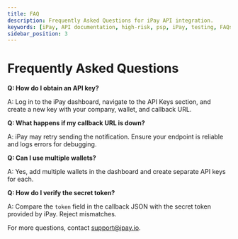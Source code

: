```yaml
---
title: FAQ
description: Frequently Asked Questions for iPay API integration.
keywords: [iPay, API documentation, high-risk, psp, iPay, testing, FAQs, test environment, test API keys, simulate callbacks, error scenarios, support]
sidebar_position: 3
---
```



# Frequently Asked Questions

**Q: How do I obtain an API key?**

A: Log in to the iPay dashboard, navigate to the API Keys section, and create a new key with your company, wallet, and callback URL.

**Q: What happens if my callback URL is down?**

A: iPay may retry sending the notification. Ensure your endpoint is reliable and logs errors for debugging.

**Q: Can I use multiple wallets?**

A: Yes, add multiple wallets in the dashboard and create separate API keys for each.

**Q: How do I verify the secret token?**

A: Compare the `token` field in the callback JSON with the secret token provided by iPay. Reject mismatches.

For more questions, contact [support@ipay.io](mailto:support@ipay.io).
